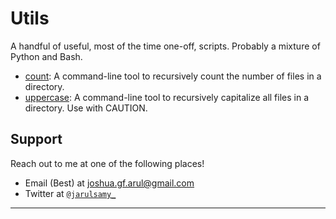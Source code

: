 # Utils

A handful of useful, most of the time one-off, scripts.
Probably a mixture of Python and Bash.

-   [count](count.py): A command-line tool to recursively count the number of files in a directory.
-   [uppercase](uppercase.py): A command-line tool to recursively capitalize all files in a directory. Use with CAUTION.

## Support

Reach out to me at one of the following places!

-   Email (Best) at joshua.gf.arul@gmail.com
-   Twitter at <a href="http://twitter.com/jarulsamy_" target="_blank">`@jarulsamy_`</a>

* * *
